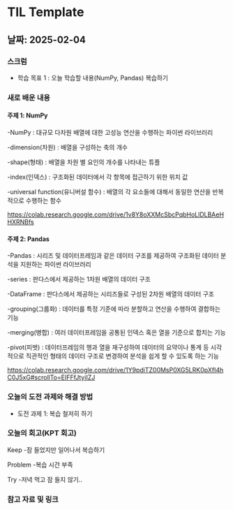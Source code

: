 # TIL Template

## 날짜: 2025-02-04

### 스크럼
- 학습 목표 1 : 오늘 학습할 내용(NumPy, Pandas) 복습하기

### 새로 배운 내용
#### 주제 1: NumPy
-NumPy : 대규모 다차원 배열에 대한 고성능 연산을 수행하는 파이썬 라이브러리

-dimension(차원) : 배열을 구성하는 축의 개수

-shape(형태) : 배열을 차원 별 요인의 개수를 나타내는 튜플

-index(인덱스) : 구조화된 데이터에서 각 항목에 접근하기 위한 위치 값

-universal function(유니버설 함수) : 배열의 각 요소들에 대해서 동일한 연산을 반복적으로 수행하는 함수

https://colab.research.google.com/drive/1v8Y8oXXMcSbcPqbHoLlDLBAeHHXRNBfs

#### 주제 2: Pandas
-Pandas : 시리즈 및 데이터프레임과 같은 데이터 구조를 제공하여 구조화된 데이터 분석을 지원하는 파이썬 라이브러리

-series : 판다스에서 제공하는 1차원 배열의 데이터 구조

-DataFrame : 판다스에서 제공하는 시리즈들로 구성된 2차원 배열의 데이터 구조

-grouping(그룹화) : 데이터를 특정 기준에 따라 분할하고 연산을 수행하여 결합하는 기능

-merging(병합) : 여러 데이터프레임을 공통된 인덱스 혹은 열을 기준으로 합치는 기능

-pivot(피벗) : 데이터프레임의 행과 열을 재구성하여 데이터의 요약이나 통계 등 시각적으로 직관적인 형태의 데이터 구조로 변경하여 분석을 쉽게 할 수 있도록 하는 기능

https://colab.research.google.com/drive/1Y9pdiTZ00MsP0XG5LRK0pXfI4hC0J5xG#scrollTo=EIFFfJtyiIZJ

### 오늘의 도전 과제와 해결 방법
- 도전 과제 1: 복습 철저히 하기

### 오늘의 회고(KPT 회고)
Keep
-잠 들었지만 일어나서 복습하기

Problem
-복습 시간 부족

Try
-저녁 먹고 잠 들지 않기..

### 참고 자료 및 링크
